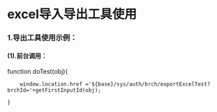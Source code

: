 # excel导入导出工具使用

### 1.导出工具使用示例：
#### (1).前台调用：
 function doTest(obj){
    
    	window.location.href ='${base}/sys/auth/brch/exportExcelTest?brchId='+getFirstInputId(obj);
    	
    }
    